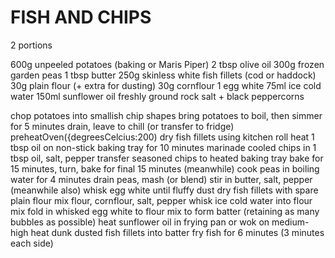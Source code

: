 # FISH AND CHIPS

2 portions

600g unpeeled potatoes (baking or Maris Piper)
2 tbsp olive oil
300g frozen garden peas
1 tbsp butter
250g skinless white fish fillets (cod or haddock)
30g plain flour (+ extra for dusting)
30g cornflour
1 egg white
75ml ice cold water
150ml sunflower oil
freshly ground rock salt + black peppercorns

chop potatoes into smallish chip shapes
bring potatoes to boil, then simmer for 5 minutes
drain, leave to chill (or transfer to fridge)
preheatOven({degreesCelcius:200)
dry fish fillets using kitchen roll
heat 1 tbsp oil on non-stick baking tray for 10 minutes
marinade cooled chips in 1 tbsp oil, salt, pepper
transfer seasoned chips to heated baking tray
bake for 15 minutes, turn, bake for final 15 minutes
(meanwhile) cook peas in boiling water for 4 minutes
drain peas, mash (or blend)
stir in butter, salt, pepper
(meanwhile also) whisk egg white until fluffy
dust dry fish fillets with spare plain flour
mix flour, cornflour, salt, pepper
whisk ice cold water into flour mix
fold in whisked egg white to flour mix to form batter (retaining as many bubbles as possible)
heat sunflower oil in frying pan or wok on medium-high heat
dunk dusted fish fillets into batter
fry fish for 6 minutes (3 minutes each side)
